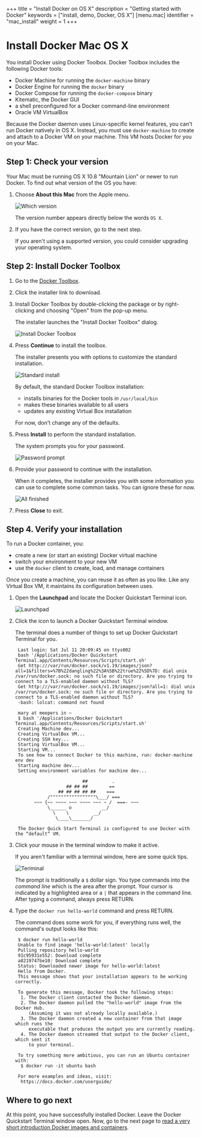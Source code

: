 +++
title = "Install Docker on OS X"
description = "Getting started with Docker"
keywords = ["install, demo, Docker, OS X"]
[menu.mac]
identifier = "mac_install"
weight = 1
+++

# Install Docker Mac OS X

You install Docker using Docker Toolbox. Docker Toolbox includes the following Docker tools:

* Docker Machine for running the `docker-machine` binary
* Docker Engine for running the `docker` binary
* Docker Compose for running the `docker-compose` binary
* Kitematic, the Docker GUI
* a shell preconfigured for a Docker command-line environment
* Oracle VM VirtualBox 

Because the Docker daemon uses Linux-specific kernel features, you can't run
Docker natively in OS X. Instead, you must use `docker-machine` to create and
attach to a Docker VM on your machine. This VM hosts Docker for you on your Mac.

## Step 1: Check your version

Your Mac must be running OS X 10.8 "Mountain Lion" or newer to run Docker.
To find out what version of the OS you have:

1. Choose **About this Mac** from the Apple menu. 

    ![Which version](/mac/images/which_version.png)

    The version number appears directly below the words `OS X`.

2. If you have the correct version, go to the next step.

    If you aren't using a supported version, you could consider upgrading your
    operating system.


## Step 2: Install Docker Toolbox

1. Go to the <a href="https://www.docker.com/toolbox" targe="_blank">Docker Toolbox</a>.

2. Click the installer link to download.

3. Install Docker Toolbox by double-clicking the package or by right-clicking
and choosing "Open" from the pop-up menu.

    The installer launches the "Install Docker Toolbox" dialog.
    
    ![Install Docker Toolbox](/mac/images/mac-welcome-page.png)

4. Press **Continue** to install the toolbox.

    The installer presents you with options to customize the standard
    installation. 
  
    ![Standard install](/mac/images/mac-page-two.png)
  
    By default, the standard Docker Toolbox installation:
  
    * installs binaries for the Docker tools in `/usr/local/bin` 
    * makes these binaries available to all users 
    * updates any existing Virtual Box installation 
  
    For now, don't change any of the defaults.

5. Press **Install** to perform the standard installation.

     The system prompts you for your password.
   
     ![Password prompt](/mac/images/mac-password-prompt.png)
   
6. Provide your password to continue with the installation.

     When it completes, the installer provides you with some information you can
     use to complete some common tasks. You can ignore these for now.
   
     ![All finished](/mac/images/mac-page-finished.png)
   
7. Press **Close** to exit.



## Step 4. Verify your installation

To run a Docker container, you:

* create a new (or start an existing) Docker virtual machine 
* switch your environment to your new VM
* use the `docker` client to create, load, and manage containers

Once you create a machine, you can reuse it as often as you like. Like any
Virtual Box VM, it maintains its configuration between uses.

1. Open the **Launchpad** and locate the Docker Quickstart Terminal icon.

    ![Launchpad](/mac/images/applications_folder.png)
    
2. Click the icon to launch a Docker Quickstart Terminal window.

    The terminal does a number of things to set up Docker Quickstart Terminal for you. 
    
        Last login: Sat Jul 11 20:09:45 on ttys002
        bash '/Applications/Docker Quickstart Terminal.app/Contents/Resources/Scripts/start.sh'
        Get http:///var/run/docker.sock/v1.19/images/json?all=1&filters=%7B%22dangling%22%3A%5B%22true%22%5D%7D: dial unix /var/run/docker.sock: no such file or directory. Are you trying to connect to a TLS-enabled daemon without TLS?
        Get http:///var/run/docker.sock/v1.19/images/json?all=1: dial unix /var/run/docker.sock: no such file or directory. Are you trying to connect to a TLS-enabled daemon without TLS?
        -bash: lolcat: command not found

        mary at meepers in ~
        $ bash '/Applications/Docker Quickstart Terminal.app/Contents/Resources/Scripts/start.sh'
        Creating Machine dev...
        Creating VirtualBox VM...
        Creating SSH key...
        Starting VirtualBox VM...
        Starting VM...
        To see how to connect Docker to this machine, run: docker-machine env dev
        Starting machine dev...
        Setting environment variables for machine dev...

                                ##         .
                          ## ## ##        ==
                       ## ## ## ## ##    ===
                   /"""""""""""""""""\___/ ===
              ~~~ {~~ ~~~~ ~~~ ~~~~ ~~~ ~ /  ===- ~~~
                   \______ o           __/
                     \    \         __/
                      \____\_______/

        The Docker Quick Start Terminal is configured to use Docker with the “default” VM.

3.  Click your mouse in the terminal window to make it active.

    If you aren't familiar with a terminal window, here are some quick tips. 
    
    ![Teriminal](/tutimg/terminal.png) 
    
    The prompt is traditionally a `$` dollar sign. You type commands into the
    *command line* which is the area after the prompt. Your cursor is indicated
    by a highlighted area or a `|` that appears in the command line. After
    typing a command, always press RETURN.

4. Type the `docker run hello-world` command and press RETURN.

    The command does some work for you, if everything runs well, the command's
    output looks like this:
    
        $ docker run hello-world
        Unable to find image 'hello-world:latest' locally
        Pulling repository hello-world
        91c95931e552: Download complete 
        a8219747be10: Download complete 
        Status: Downloaded newer image for hello-world:latest
        Hello from Docker.
        This message shows that your installation appears to be working correctly.

        To generate this message, Docker took the following steps:
         1. The Docker client contacted the Docker daemon.
         2. The Docker daemon pulled the "hello-world" image from the Docker Hub.
            (Assuming it was not already locally available.)
         3. The Docker daemon created a new container from that image which runs the
            executable that produces the output you are currently reading.
         4. The Docker daemon streamed that output to the Docker client, which sent it
            to your terminal.

        To try something more ambitious, you can run an Ubuntu container with:
         $ docker run -it ubuntu bash

        For more examples and ideas, visit:
         https://docs.docker.com/userguide/


## Where to go next

At this point, you have successfully installed Docker. Leave the Docker Quickstart Terminal
window open. Now, go to the next page to [read a very short introduction Docker
images and containers](/mac/step_two).


&nbsp;